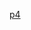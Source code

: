 [p4](http://dl3.kmdl.xyz/upload/Serial/Moon%20Knight/S01/DUBLE/720p/Moon.Knight.S01E04.720p.WEB-DL.KIMO.DUBLE.mkv?md5=E1VgqvuFl_WfJhP6UR4zOw&expires=1652275406)
